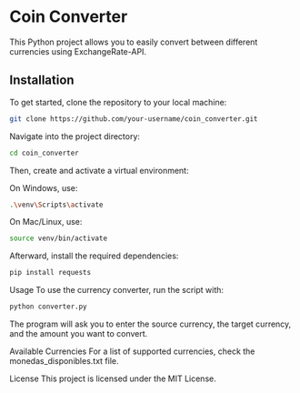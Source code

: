 # Coin Converter

This Python project allows you to easily convert between different currencies using ExchangeRate-API.

## Installation

To get started, clone the repository to your local machine:

```bash
git clone https://github.com/your-username/coin_converter.git
```
Navigate into the project directory:

```bash
cd coin_converter
```

Then, create and activate a virtual environment:

On Windows, use:

```bash
.\venv\Scripts\activate
```

On Mac/Linux, use:

```bash
source venv/bin/activate
```

Afterward, install the required dependencies:

```bash
pip install requests
```

Usage
To use the currency converter, run the script with:

```bash
python converter.py
```

The program will ask you to enter the source currency, the target currency, and the amount you want to convert.

Available Currencies
For a list of supported currencies, check the monedas_disponibles.txt file.

License
This project is licensed under the MIT License.
